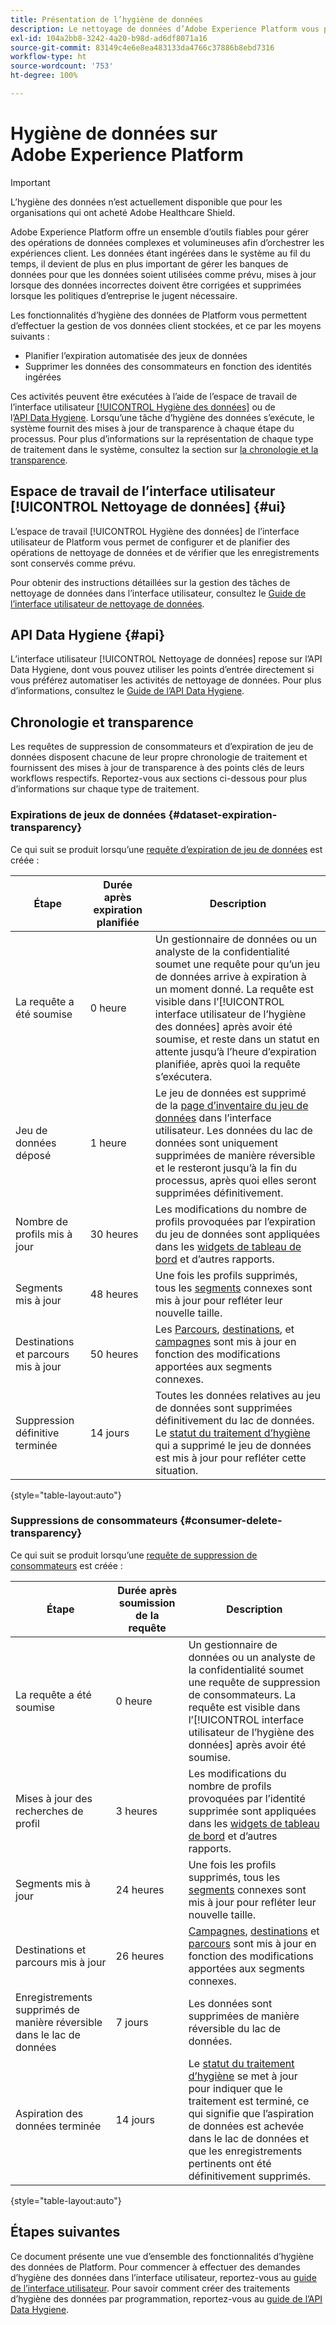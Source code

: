 ```yaml
---
title: Présentation de l’hygiène de données
description: Le nettoyage de données d’Adobe Experience Platform vous permet de gérer le cycle de vie des données en mettant à jour ou en purgeant des enregistrements obsolètes ou inexacts.
exl-id: 104a2bb8-3242-4a20-b98d-ad6df8071a16
source-git-commit: 83149c4e6e8ea483133da4766c37886b8ebd7316
workflow-type: ht
source-wordcount: '753'
ht-degree: 100%

---
```


# Hygiène de données sur Adobe Experience Platform

>[!IMPORTANT]
>
>L’hygiène des données n’est actuellement disponible que pour les organisations qui ont acheté Adobe Healthcare Shield.

Adobe Experience Platform offre un ensemble d’outils fiables pour gérer des opérations de données complexes et volumineuses afin d’orchestrer les expériences client. Les données étant ingérées dans le système au fil du temps, il devient de plus en plus important de gérer les banques de données pour que les données soient utilisées comme prévu, mises à jour lorsque des données incorrectes doivent être corrigées et supprimées lorsque les politiques d’entreprise le jugent nécessaire.

Les fonctionnalités d’hygiène des données de Platform vous permettent d’effectuer la gestion de vos données client stockées, et ce par les moyens suivants :

* Planifier l’expiration automatisée des jeux de données
* Supprimer les données des consommateurs en fonction des identités ingérées

Ces activités peuvent être exécutées à l’aide de l’espace de travail de l’interface utilisateur [[!UICONTROL Hygiène des données]](#ui) ou de l’[API Data Hygiene](#api). Lorsqu’une tâche d’hygiène des données s’exécute, le système fournit des mises à jour de transparence à chaque étape du processus. Pour plus d’informations sur la représentation de chaque type de traitement dans le système, consultez la section sur [la chronologie et la transparence](#timelines-and-transparency).

## Espace de travail de l’interface utilisateur [!UICONTROL Nettoyage de données] {#ui}

L’espace de travail [!UICONTROL Hygiène des données] de l’interface utilisateur de Platform vous permet de configurer et de planifier des opérations de nettoyage de données et de vérifier que les enregistrements sont conservés comme prévu.

Pour obtenir des instructions détaillées sur la gestion des tâches de nettoyage de données dans l’interface utilisateur, consultez le [Guide de l’interface utilisateur de nettoyage de données](./ui/overview.md).

## API Data Hygiene {#api}

L’interface utilisateur [!UICONTROL Nettoyage de données] repose sur l’API Data Hygiene, dont vous pouvez utiliser les points d’entrée directement si vous préférez automatiser les activités de nettoyage de données. Pour plus d’informations, consultez le [Guide de l’API Data Hygiene](./api/overview.md).

## Chronologie et transparence

Les requêtes de suppression de consommateurs et d’expiration de jeu de données disposent chacune de leur propre chronologie de traitement et fournissent des mises à jour de transparence à des points clés de leurs workflows respectifs. Reportez-vous aux sections ci-dessous pour plus d’informations sur chaque type de traitement.

### Expirations de jeux de données {#dataset-expiration-transparency}

Ce qui suit se produit lorsqu’une [requête d’expiration de jeu de données](./ui/dataset-expiration.md) est créée :

| Étape | Durée après expiration planifiée | Description |
| --- | --- | --- |
| La requête a été soumise | 0 heure | Un gestionnaire de données ou un analyste de la confidentialité soumet une requête pour qu’un jeu de données arrive à expiration à un moment donné. La requête est visible dans l’[!UICONTROL interface utilisateur de l’hygiène des données] après avoir été soumise, et reste dans un statut en attente jusqu’à l’heure d’expiration planifiée, après quoi la requête s’exécutera. |
| Jeu de données déposé | 1 heure | Le jeu de données est supprimé de la [page d’inventaire du jeu de données](../catalog/datasets/user-guide.md) dans l’interface utilisateur. Les données du lac de données sont uniquement supprimées de manière réversible et le resteront jusqu’à la fin du processus, après quoi elles seront supprimées définitivement. |
| Nombre de profils mis à jour | 30 heures | Les modifications du nombre de profils provoquées par l’expiration du jeu de données sont appliquées dans les [widgets de tableau de bord](../dashboards/guides/profiles.md#profile-count-trend) et d’autres rapports. |
| Segments mis à jour | 48 heures | Une fois les profils supprimés, tous les [segments](../segmentation/home.md) connexes sont mis à jour pour refléter leur nouvelle taille. |
| Destinations et parcours mis à jour | 50 heures | Les [Parcours](https://experienceleague.adobe.com/docs/journey-optimizer/using/orchestrate-journeys/about-journeys/journey.html?lang=fr), [destinations](../destinations/home.md), et [campagnes](https://experienceleague.adobe.com/docs/journey-optimizer/using/campaigns/get-started-with-campaigns.html?lang=fr) sont mis à jour en fonction des modifications apportées aux segments connexes. |
| Suppression définitive terminée | 14 jours | Toutes les données relatives au jeu de données sont supprimées définitivement du lac de données. Le [statut du traitement d’hygiène](./ui/browse.md#view-details) qui a supprimé le jeu de données est mis à jour pour refléter cette situation. |

{style=&quot;table-layout:auto&quot;}

### Suppressions de consommateurs {#consumer-delete-transparency}

Ce qui suit se produit lorsqu’une [requête de suppression de consommateurs](./ui/delete-consumer.md) est créée :

| Étape | Durée après soumission de la requête | Description |
| --- | --- | --- |
| La requête a été soumise | 0 heure | Un gestionnaire de données ou un analyste de la confidentialité soumet une requête de suppression de consommateurs. La requête est visible dans l’[!UICONTROL interface utilisateur de l’hygiène des données] après avoir été soumise. |
| Mises à jour des recherches de profil | 3 heures | Les modifications du nombre de profils provoquées par l’identité supprimée sont appliquées dans les [widgets de tableau de bord](../dashboards/guides/profiles.md#profile-count-trend) et d’autres rapports. |
| Segments mis à jour | 24 heures | Une fois les profils supprimés, tous les [segments](../segmentation/home.md) connexes sont mis à jour pour refléter leur nouvelle taille. |
| Destinations et parcours mis à jour | 26 heures | [Campagnes](https://experienceleague.adobe.com/docs/journey-optimizer/using/campaigns/get-started-with-campaigns.html?lang=fr), [destinations](../destinations/home.md) et [parcours](https://experienceleague.adobe.com/docs/journey-optimizer/using/orchestrate-journeys/about-journeys/journey.html?lang=fr) sont mis à jour en fonction des modifications apportées aux segments connexes. |
| Enregistrements supprimés de manière réversible dans le lac de données | 7 jours | Les données sont supprimées de manière réversible du lac de données. |
| Aspiration des données terminée | 14 jours | Le [statut du traitement d’hygiène](./ui/browse.md#view-details) se met à jour pour indiquer que le traitement est terminé, ce qui signifie que l’aspiration de données est achevée dans le lac de données et que les enregistrements pertinents ont été définitivement supprimés. |

{style=&quot;table-layout:auto&quot;}

## Étapes suivantes

Ce document présente une vue d’ensemble des fonctionnalités d’hygiène des données de Platform. Pour commencer à effectuer des demandes d’hygiène des données dans l’interface utilisateur, reportez-vous au [guide de l’interface utilisateur](./ui/overview.md). Pour savoir comment créer des traitements d’hygiène des données par programmation, reportez-vous au [guide de l’API Data Hygiene](./api/overview.md).
